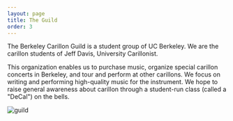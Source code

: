 ```yaml
---
layout: page
title: The Guild
order: 3
---
```


The Berkeley Carillon Guild is a student group of UC Berkeley. We are the carillon students of Jeff Davis, University Carillonist.

This organization enables us to purchase music, organize special carillon concerts in Berkeley, and tour and perform at other carillons. We focus on writing and performing high-quality music for the instrument. We hope to raise general awareness about carillon through a student-run class (called a "DeCal") on the bells.

![guild](/assets/guild-sp23.png "The guild with University Carillonist Jeff Davis after the Spring 2023 student recital.")